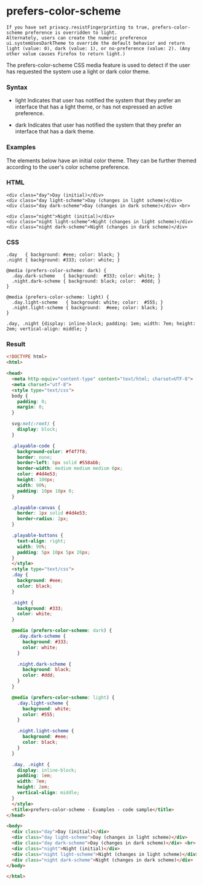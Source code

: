 # prefers-color-scheme

```
If you have set privacy.resistFingerprinting to true, prefers-color-scheme preference is overridden to light.
Alternately, users can create the numeric preference ui.systemUsesDarkTheme to override the default behavior and return light (value: 0), dark (value: 1), or no-preference (value: 2). (Any other value causes Firefox to return light.)
```

The prefers-color-scheme CSS media feature is used to detect if the user has requested the system use a light or dark color theme.

### Syntax

* light
  Indicates that user has notified the system that they prefer an interface that has a light theme, or has not expressed an active preference.

* dark
  Indicates that user has notified the system that they prefer an interface that has a dark theme.

### Examples

  The elements below have an initial color theme. They can be further themed according to the user's color scheme preference.

### HTML

```
<div class="day">Day (initial)</div>
<div class="day light-scheme">Day (changes in light scheme)</div>
<div class="day dark-scheme">Day (changes in dark scheme)</div> <br>

<div class="night">Night (initial)</div>
<div class="night light-scheme">Night (changes in light scheme)</div>
<div class="night dark-scheme">Night (changes in dark scheme)</div>
```

### CSS

```
.day   { background: #eee; color: black; }
.night { background: #333; color: white; }

@media (prefers-color-scheme: dark) {
  .day.dark-scheme   { background:  #333; color: white; }
  .night.dark-scheme { background: black; color:  #ddd; }
}

@media (prefers-color-scheme: light) {
  .day.light-scheme   { background: white; color:  #555; }
  .night.light-scheme { background:  #eee; color: black; }
}

.day, .night {display: inline-block; padding: 1em; width: 7em; height: 2em; vertical-align: middle; }
```


### Result

```html
<!DOCTYPE html>
<html>

<head>
  <meta http-equiv="content-type" content="text/html; charset=UTF-8">
  <meta charset="utf-8">
  <style type="text/css">
  body {
    padding: 0;
    margin: 0;
  }

  svg:not(:root) {
    display: block;
  }

  .playable-code {
    background-color: #f4f7f8;
    border: none;
    border-left: 6px solid #558abb;
    border-width: medium medium medium 6px;
    color: #4d4e53;
    height: 100px;
    width: 90%;
    padding: 10px 10px 0;
  }

  .playable-canvas {
    border: 1px solid #4d4e53;
    border-radius: 2px;
  }

  .playable-buttons {
    text-align: right;
    width: 90%;
    padding: 5px 10px 5px 26px;
  }
  </style>
  <style type="text/css">
  .day {
    background: #eee;
    color: black;
  }

  .night {
    background: #333;
    color: white;
  }

  @media (prefers-color-scheme: dark) {
    .day.dark-scheme {
      background: #333;
      color: white;
    }

    .night.dark-scheme {
      background: black;
      color: #ddd;
    }
  }

  @media (prefers-color-scheme: light) {
    .day.light-scheme {
      background: white;
      color: #555;
    }

    .night.light-scheme {
      background: #eee;
      color: black;
    }
  }

  .day, .night {
    display: inline-block;
    padding: 1em;
    width: 7em;
    height: 2em;
    vertical-align: middle;
  }
  </style>
  <title>prefers-color-scheme - Examples - code sample</title>
</head>

<body>
  <div class="day">Day (initial)</div>
  <div class="day light-scheme">Day (changes in light scheme)</div>
  <div class="day dark-scheme">Day (changes in dark scheme)</div> <br>
  <div class="night">Night (initial)</div>
  <div class="night light-scheme">Night (changes in light scheme)</div>
  <div class="night dark-scheme">Night (changes in dark scheme)</div>
</body>

</html>
```
